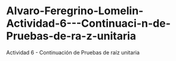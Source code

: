 # Alvaro-Feregrino-Lomelin-Actividad-6---Continuaci-n-de-Pruebas-de-ra-z-unitaria
  Actividad 6 - Continuación de Pruebas de raíz unitaria
